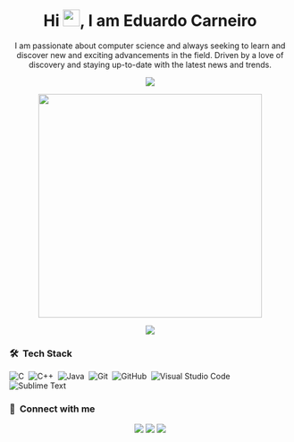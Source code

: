 <h1 align="center">Hi <img src="https://user-images.githubusercontent.com/60687885/215353151-9472a9e2-e60c-4807-8b93-eafa06e8d691.gif" width="30px">, I am Eduardo Carneiro </h1>

<p align="center" width="150px"> I am passionate about computer science and always seeking to learn and discover new and exciting advancements in the field. Driven by a love of discovery and staying up-to-date with the latest news and trends.</p>

<p align="center"><img src="https://github-readme-stats.vercel.app/api/top-langs/?username=eduuxx94&layout=compact&hide=TSQL&theme=chartreuse-dark"></p>
<p align="center" ><img src="https://github-readme-stats.vercel.app/api?username=eduuxx94&count_private=true&show_icons=true&&theme=chartreuse-dark&include_all_commits=true" width="400"></p> 
<p align="center" ><img src="https://github-readme-streak-stats.herokuapp.com?user=eduuxx94&theme=chartreuse-dark"></p>

### 🛠 &nbsp;Tech Stack

![C](https://img.shields.io/badge/-C-05122A?style=flat&logo=C&logoColor=A8B9CC)&nbsp;
![C++](https://img.shields.io/badge/-C++-05122A?style=flat&logo=C%2B%2B&logoColor=00599C)&nbsp;
![Java](https://img.shields.io/badge/-Java-05122A?style=flat&logo=Java&logoColor=FFA518)&nbsp;
![Git](https://img.shields.io/badge/-Git-05122A?style=flat&logo=git)&nbsp;
![GitHub](https://img.shields.io/badge/-GitHub-05122A?style=flat&logo=github)&nbsp;
![Visual Studio Code](https://img.shields.io/badge/-Visual%20Studio%20Code-05122A?style=flat&logo=visual-studio-code&logoColor=007ACC)&nbsp;
![Sublime Text](https://img.shields.io/badge/-Sublime%20Text-05122A?style=flat&logo=sublime-text&logoColor=FF9800)&nbsp;

### :link: &nbsp;Connect with me

<p align="center">
<a href="https://eduardo-carneiro.pt/blog"><img src="https://img.shields.io/badge/-eduardo_carneiro.pt-3423A6?style=for-the-badge&logo=Google-Chrome&logoColor=white"/></a>
<a href="https://linkedin.com/in/eduardo-mcarneiro"><img src="https://img.shields.io/badge/-Eduardo%20Carneiro-0077B5?style=for-the-badge&logo=Linkedin&logoColor=white"/></a>
<a href="mailto:eduuxx94@gmail.com"><img src="https://img.shields.io/badge/-eduuxx94@gmail.com-D14836?style=for-the-badge&logo=Gmail&logoColor=white"/></a>
</p>
